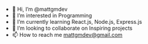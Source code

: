 - 👋 Hi, I’m @mattgmdev
- 👀 I’m interested in Programming
- 🌱 I’m currently learning React.js, Node.js, Express.js
- 💞️ I’m looking to collaborate on Inspiring projects
- 📫 How to reach me mattgmdev@gmail.com

<!---
mattgmdev/mattgmdev is a ✨ special ✨ repository because its `README.md` (this file) appears on your GitHub profile.
You can click the Preview link to take a look at your changes.
--->
